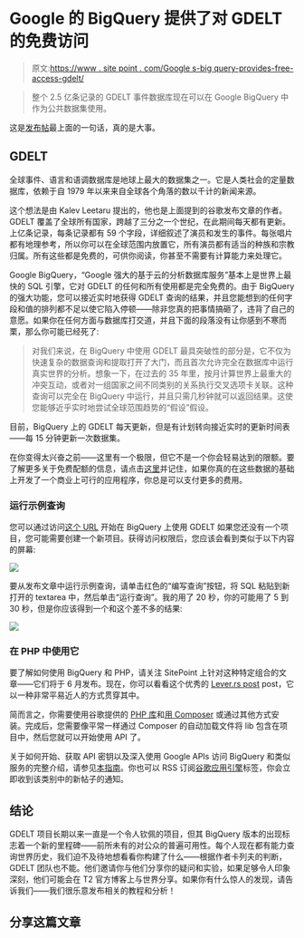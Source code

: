 # Google 的 BigQuery 提供了对 GDELT 的免费访问

> 原文:[https://www . site point . com/Google s-big query-provides-free-access-gdelt/](https://www.sitepoint.com/googles-bigquery-provides-free-access-gdelt/)

> 整个 2.5 亿条记录的 GDELT 事件数据库现在可以在 Google BigQuery 中作为公共数据集使用。

这是[发布帖](http://googlecloudplatform.blogspot.com/2014/05/worlds-largest-event-dataset-now-publicly-available-in-google-bigquery.html)最上面的一句话，真的是大事。

## GDELT

全球事件、语言和语调数据库是地球上最大的数据集之一。它是人类社会的定量数据库，依赖于自 1979 年以来来自全球各个角落的数以千计的新闻来源。

这个想法是由 Kalev Leetaru 提出的，他也是上面提到的谷歌发布文章的作者。GDELT 覆盖了全球所有国家，跨越了三分之一个世纪，在此期间每天都有更新。上亿条记录，每条记录都有 59 个字段，详细叙述了演员和发生的事件。每张唱片都有地理参考，所以你可以在全球范围内放置它，所有演员都有适当的种族和宗教归属。所有这些都是免费的，可供你阅读，你甚至不需要有计算能力来处理它。

Google BigQuery，“Google 强大的基于云的分析数据库服务”基本上是世界上最快的 SQL 引擎，它对 GDELT 的任何和所有使用都是完全免费的。由于 BigQuery 的强大功能，您可以接近实时地获得 GDELT 查询的结果，并且您能想到的任何字段和值的排列都不足以使它陷入停顿——除非您真的把事情搞砸了，违背了自己的意愿。如果你在任何方面与数据库打交道，并且下面的段落没有让你感到不寒而栗，那么你可能已经死了:

> 对我们来说，在 BigQuery 中使用 GDELT 最具突破性的部分是，它不仅为快速复杂的数据查询和提取打开了大门，而且首次允许完全在数据库中运行真实世界的分析。想象一下，在过去的 35 年里，按月计算世界上最重大的冲突互动，或者对一组国家之间不同类别的关系执行交叉选项卡关联。这种查询可以完全在 BigQuery 中运行，并且只需几秒钟就可以返回结果。这使您能够近乎实时地尝试全球范围趋势的“假设”假设。

目前，BigQuery 上的 GDELT 每天更新，但是有计划转向接近实时的更新时间表——每 15 分钟更新一次数据集。

在你变得太兴奋之前——这里有一个极限，但它不是一个你会轻易达到的限额。要了解更多关于免费配额的信息，请点击[这里](https://developers.google.com/bigquery/quota-policy)并记住，如果你真的在这些数据的基础上开发了一个商业上可行的应用程序，你总是可以支付更多的费用。

### 运行示例查询

您可以通过访问[这个 URL](https://bigquery.cloud.google.com/table/gdelt-bq:full.events) 开始在 BigQuery 上使用 GDELT 如果您还没有一个项目，您可能需要创建一个新项目。获得访问权限后，您应该会看到类似于以下内容的屏幕:

![](../Images/8fac27484333235d370202310698ce96.png)

要从发布文章中运行示例查询，请单击红色的“编写查询”按钮，将 SQL 粘贴到新打开的 textarea 中，然后单击“运行查询”。我的用了 20 秒，你的可能用了 5 到 30 秒，但是你应该得到一个和这个差不多的结果:

![](../Images/c81116e719d07490e5dea79316d91903.png)

### 在 PHP 中使用它

要了解如何使用 BigQuery 和 PHP，请关注 SitePoint 上针对这种特定组合的文章——它们将于 6 月发布。现在，你可以看看这个优秀的 [Lever.rs post](http://leve.rs/blog/using-google-big-query-in-php/) post，它以一种非常平易近人的方式贯穿其中。

简而言之，你需要使用谷歌提供的 [PHP 库](https://github.com/google/google-api-php-client)和[用 Composer](https://developers.google.com/api-client-library/php/start/installation) 或通过其他方式安装。完成后，您需要像平常一样通过 Composer 的自动加载文件将 lib 包含在项目中，然后您就可以开始使用 API 了。

关于如何开始、获取 API 密钥以及深入使用 Google APIs 访问 BigQuery 和类似服务的完整介绍，请参见[本指南](https://developers.google.com/api-client-library/php/start/get_started)。你也可以 RSS 订阅[谷歌应用引擎](https://www.sitepoint.com/google-app-engine-php-getting-started/)标签，你会立即收到该类别中的新帖子的通知。

## 结论

GDELT 项目长期以来一直是一个令人钦佩的项目，但其 BigQuery 版本的出现标志着一个新的里程碑——前所未有的对公众的普遍可用性。每个人现在都有能力查询世界历史，我们迫不及待地想看看你构建了什么——根据作者卡列夫的判断，GDELT 团队也不能。他们邀请你与他们分享你的疑问和实验，如果足够令人印象深刻，他们可能会在 T2 官方博客上与世界分享。如果你有什么惊人的发现，请告诉我们——我们很乐意发布相关的教程和分析！

## 分享这篇文章